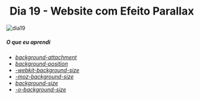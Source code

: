 
<h1 align= "center">
 Dia 19 - Website com Efeito Parallax <a name="id18"></a>
</h1>


![dia19](https://user-images.githubusercontent.com/64365302/111880145-651eb180-8988-11eb-80bb-be7bf14f296a.gif)


 ##### O que eu aprendi
* *[background-attachment](https://www.w3schools.com/cssref/pr_background-attachment.asp)*
* *[background-position](https://www.w3schools.com/cssref/pr_background-position.asp)*
* *[-webkit-background-size](https://www.w3schools.com/cssref/css3_pr_background-size.asp)*
* *[-moz-background-size](https://www.w3schools.com/cssref/css3_pr_background-size.asp)*
* *[background-size](https://www.w3schools.com/cssref/css3_pr_background-size.asp)*
* *[-o-background-size](https://www.w3schools.com/cssref/css3_pr_background-size.asp)*






